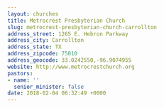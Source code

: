 ```yaml
---
layout: churches
title: Metrocrest Presbyterian Church
slug: metrocrest-presbyterian-church-carrollton
address_street: 1265 E. Hebron Parkway
address_city: Carrollton
address_state: TX
address_zipcode: 75010
address_geocode: 33.0242550,-96.9074955
website: http://www.metrocrestchurch.org
pastors:
- name: ''
  senior_minister: false
date: 2018-02-04 06:32:49 +0000
---
```



